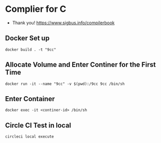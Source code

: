 # Complier for C
* Thank you! https://www.sigbus.info/compilerbook

## Docker Set up
```
docker build . -t "9cc"
```

## Allocate Volume and Enter Continer for the First Time
```
docker run -it --name "9cc" -v $(pwd):/9cc 9cc /bin/sh
```

## Enter Container
```
docker exec -it <continer-id> /bin/sh
```

## Circle CI Test in local
```
circleci local execute
```
